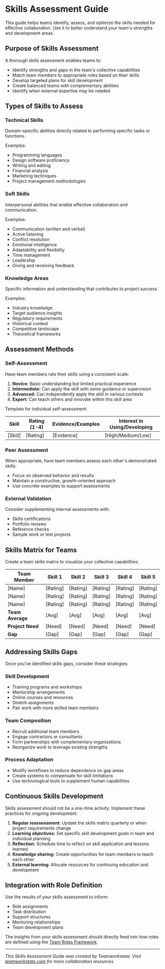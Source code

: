 # Skills Assessment Guide

This guide helps teams identify, assess, and optimize the skills needed for effective collaboration. Use it to better understand your team's strengths and development areas.

## Purpose of Skills Assessment

A thorough skills assessment enables teams to:
- Identify strengths and gaps in the team's collective capabilities
- Match team members to appropriate roles based on their skills
- Develop targeted plans for skill development
- Create balanced teams with complementary abilities
- Identify when external expertise may be needed

## Types of Skills to Assess

### Technical Skills
Domain-specific abilities directly related to performing specific tasks or functions.

Examples:
- Programming languages
- Design software proficiency
- Writing and editing
- Financial analysis
- Marketing techniques
- Project management methodologies

### Soft Skills
Interpersonal abilities that enable effective collaboration and communication.

Examples:
- Communication (written and verbal)
- Active listening
- Conflict resolution
- Emotional intelligence
- Adaptability and flexibility
- Time management
- Leadership
- Giving and receiving feedback

### Knowledge Areas
Specific information and understanding that contributes to project success.

Examples:
- Industry knowledge
- Target audience insights
- Regulatory requirements
- Historical context
- Competitive landscape
- Theoretical frameworks

## Assessment Methods

### Self-Assessment

Have team members rate their skills using a consistent scale:
1. **Novice:** Basic understanding but limited practical experience
2. **Intermediate:** Can apply the skill with some guidance or supervision
3. **Advanced:** Can independently apply the skill in various contexts
4. **Expert:** Can teach others and innovate within this skill area

Template for individual self-assessment:

| Skill | Rating (1-4) | Evidence/Examples | Interest in Using/Developing |
|-------|--------------|-------------------|------------------------------|
| [Skill] | [Rating] | [Evidence] | [High/Medium/Low] |

### Peer Assessment

When appropriate, have team members assess each other's demonstrated skills:
- Focus on observed behavior and results
- Maintain a constructive, growth-oriented approach
- Use concrete examples to support assessments

### External Validation

Consider supplementing internal assessments with:
- Skills certifications
- Portfolio reviews
- Reference checks
- Sample work or test projects

## Skills Matrix for Teams

Create a team skills matrix to visualize your collective capabilities:

| Team Member | Skill 1 | Skill 2 | Skill 3 | Skill 4 | Skill 5 |
|-------------|---------|---------|---------|---------|---------|
| [Name] | [Rating] | [Rating] | [Rating] | [Rating] | [Rating] |
| [Name] | [Rating] | [Rating] | [Rating] | [Rating] | [Rating] |
| [Name] | [Rating] | [Rating] | [Rating] | [Rating] | [Rating] |
| **Team Average** | [Avg] | [Avg] | [Avg] | [Avg] | [Avg] |
| **Project Need** | [Need] | [Need] | [Need] | [Need] | [Need] |
| **Gap** | [Gap] | [Gap] | [Gap] | [Gap] | [Gap] |

## Addressing Skills Gaps

Once you've identified skills gaps, consider these strategies:

### Skill Development
- Training programs and workshops
- Mentorship arrangements
- Online courses and resources
- Stretch assignments
- Pair work with more skilled team members

### Team Composition
- Recruit additional team members
- Engage contractors or consultants
- Form partnerships with complementary organizations
- Reorganize work to leverage existing strengths

### Process Adaptation
- Modify workflows to reduce dependence on gap areas
- Create systems to compensate for skill limitations
- Use technological tools to supplement human capabilities

## Continuous Skills Development

Skills assessment should not be a one-time activity. Implement these practices for ongoing development:

1. **Regular reassessment:** Update the skills matrix quarterly or when project requirements change
2. **Learning objectives:** Set specific skill development goals in team and individual planning
3. **Reflection:** Schedule time to reflect on skill application and lessons learned
4. **Knowledge sharing:** Create opportunities for team members to teach each other
5. **External learning:** Allocate resources for continuing education and development

## Integration with Role Definition

Use the results of your skills assessment to inform:
- Role assignments
- Task distribution
- Support structures
- Mentoring relationships
- Team development plans

The insights from your skills assessment should directly feed into how roles are defined using the [Team Roles Framework](team-roles-framework.md).

---

*This Skills Assessment Guide was created by Teamworkstate. Visit [teamworkstate.com](https://teamworkstate.com) for more collaboration resources.*
